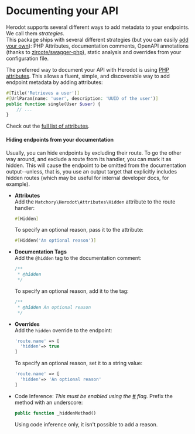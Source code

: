 Documenting your API
====================
Herodot supports several different ways to add metadata to your endpoints. We call them _strategies_.  
This package ships with several different strategies (but you can easily [add your own](./strategies.md#creating-your-own-strategy)): PHP Attributes, 
documentation comments, OpenAPI annotations (thanks to [zircote/swagger-php](https://github.com/zircote/swagger-php)), static analysis and overrides from your
configuration file.

The preferred way to document your API with Herodot is using [PHP attributes](https://stitcher.io/blog/attributes-in-php-8). This allows a fluent, simple, and
discoverable way to add endpoint metadata by adding attributes:
```php
#[Title('Retrieves a user')]
#[UrlParam(name: 'user', description: 'UUID of the user')]
public function single(User $user) {
    // ...
}
```

Check out the [full list of attributes](./strategies.md#attribute-strategy).

#### Hiding endpoints from your documentation
Usually, you can hide endpoints by excluding their route. To go the other way around, and exclude a route from its handler, you can mark it as hidden. This will
cause the endpoint to be omitted from the documentation output--unless, that is, you use an output target that explicitly includes hidden routes (which may be
useful for internal developer docs, for example).

- **Attributes**  
  Add the `Matchory\Herodot\Attributes\Hidden` attribute to the route handler:
  ```php
  #[Hidden]
  ```

  To specify an optional reason, pass it to the attribute:
  ```php
  #[Hidden('An optional reason')]
  ```
- **Documentation Tags**  
  Add the `@hidden` tag to the documentation comment:
  ```php
  /**
   * @hidden
   */
  ```
  To specify an optional reason, add it to the tag:
  ```php
  /**
   * @hidden An optional reason
   */
  ```
- **Overrides**  
  Add the `hidden` override to the endpoint:
  ```php
  'route.name' => [
    'hidden'=> true
  ]
  ```
  To specify an optional reason, set it to a string value:
  ```php
  'route.name' => [
    'hidden'=> 'An optional reason'
  ]
  ```
- Code Inference:
  _This must be enabled using the [#](configuration.md#hiding-methods-by-underscore-prefixes) flag._ Prefix the method with an underscore:
  ```php
  public function _hiddenMethod()
  ```
  Using code inference only, it isn't possible to add a reason.
